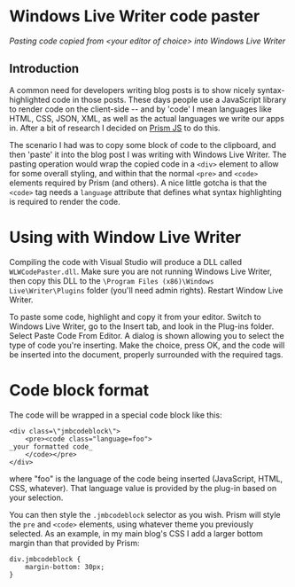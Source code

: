 ﻿Windows Live Writer code paster
===

_Pasting code copied from &lt;your editor of choice&gt; into Windows Live Writer_

Introduction
---

A common need for developers writing blog posts is to show nicely syntax-highlighted 
code in those posts. These days people use a JavaScript library to render code on the 
client-side -- and by 'code' I mean languages like HTML, CSS, JSON, XML, as well as the
actual languages we write our apps in. After a bit of research I decided on 
[Prism JS](http://prismjs.com/) to do this.

The scenario I had was to copy some block of code to the clipboard, and then 'paste' it into
the blog post I was writing with Windows Live Writer. The pasting operation would wrap the
copied code in a `<div>` element to allow for some overall styling, and within that the
normal `<pre>` and `<code>` elements required by Prism (and others). A nice little gotcha
is that the `<code>` tag needs a `language` attribute that defines what syntax highlighting
is required to render the code. 


Using with Window Live Writer
===

Compiling the code with Visual Studio will produce a DLL called `WLWCodePaster.dll`. Make sure you are not running Windows Live Writer, then copy this DLL to the `\Program Files (x86)\Windows Live\Writer\Plugins` folder (you'll need admin rights). Restart Window Live Writer. 

To paste some code, highlight and copy it from your editor. Switch to Windows Live Writer, go to the Insert tab, and look in the Plug-ins folder. Select Paste Code From Editor. A dialog is shown allowing you to select the type of code you're inserting. Make the choice, press OK, and the code will be inserted into the document, properly surrounded with the required tags.


Code block format
===

The code will be wrapped in a special code block like this:

    <div class=\"jmbcodeblock\">
		<pre><code class="language=foo">
	_your formatted code_ 
		</code></pre>
	</div>

where "foo" is the language of the code being inserted (JavaScript, HTML, CSS, whatever). That language value is provided by the plug-in based on your selection.

You can then style the `.jmbcodeblock` selector as you wish. Prism will style the `pre` and `<code>` elements, using whatever theme you previously selected. As an example, in my main blog's CSS I add a larger bottom margin than that provided by Prism:

    div.jmbcodeblock {
        margin-bottom: 30px;
    }

